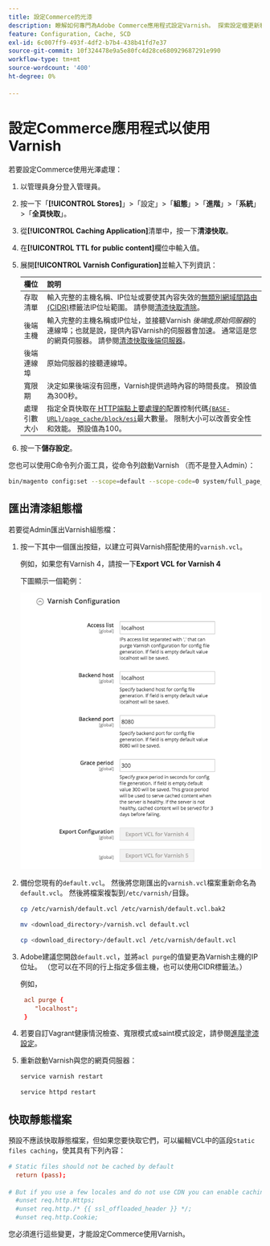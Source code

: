 ```yaml
---
title: 設定Commerce的光漆
description: 瞭解如何專門為Adobe Commerce應用程式設定Varnish。 探索設定檔更新和管理技術。
feature: Configuration, Cache, SCD
exl-id: 6c007ff9-493f-4df2-b7b4-438b41fd7e37
source-git-commit: 10f324478e9a5e80fc4d28ce680929687291e990
workflow-type: tm+mt
source-wordcount: '400'
ht-degree: 0%

---
```


# 設定Commerce應用程式以使用Varnish

若要設定Commerce使用光澤處理：

1. 以管理員身分登入管理員。
1. 按一下「**[!UICONTROL Stores]**」>「設定」>「**組態**」>「**進階**」>「**系統**」>「**全頁快取**」。
1. 從&#x200B;**[!UICONTROL Caching Application]**&#x200B;清單中，按一下&#x200B;**清漆快取**。
1. 在&#x200B;**[!UICONTROL TTL for public content]**&#x200B;欄位中輸入值。
1. 展開&#x200B;**[!UICONTROL Varnish Configuration]**&#x200B;並輸入下列資訊：

   | 欄位 | 說明 |
   | ----- | ----------- |
   | 存取清單 | 輸入完整的主機名稱、IP位址或要使其內容失效的[無類別網域間路由(CIDR)](https://www.digitalocean.com/community/tutorials/understanding-ip-addresses-subnets-and-cidr-notation-for-networking)標籤法IP位址範圍。 請參閱[清漆快取清除](https://varnish-cache.org/docs/3.0/tutorial/purging.html)。 |
   | 後端主機 | 輸入完整的主機名稱或IP位址，並接聽Varnish _後端_&#x200B;或&#x200B;_原始伺服器_&#x200B;的連線埠；也就是說，提供內容Varnish的伺服器會加速。 通常這是您的網頁伺服器。 請參閱[清漆快取後端伺服器](https://www.varnish-cache.org/docs/trunk/users-guide/vcl-backends.html)。 |
   | 後端連線埠 | 原始伺服器的接聽連線埠。 |
   | 寬限期 | 決定如果後端沒有回應，Varnish提供過時內容的時間長度。 預設值為300秒。 |
   | 處理引數大小 | 指定全頁快取在[ HTTP端點上要處理的](https://developer.adobe.com/commerce/frontend-core/guide/layouts/#layout-handles)配置控制代碼[`{BASE-URL}/page_cache/block/esi`](use-varnish-esi.md)最大數量。 限制大小可以改善安全性和效能。 預設值為100。 |

1. 按一下&#x200B;**儲存設定**。

您也可以使用C命令列介面工具，從命令列啟動Varnish （而不是登入Admin）：

```bash
bin/magento config:set --scope=default --scope-code=0 system/full_page_cache/caching_application 2
```

## 匯出清漆組態檔

若要從Admin匯出Varnish組態檔：

1. 按一下其中一個匯出按鈕，以建立可與Varnish搭配使用的`varnish.vcl`。

   例如，如果您有Varnish 4，請按一下&#x200B;**Export VCL for Varnish 4**

   下圖顯示一個範例：

   ![設定Commerce以在Admin中使用Varnish](../../assets/configuration/varnish-admin-22.png)

1. 備份您現有的`default.vcl`。 然後將您剛匯出的`varnish.vcl`檔案重新命名為`default.vcl`。 然後將檔案複製到`/etc/varnish/`目錄。

   ```bash
   cp /etc/varnish/default.vcl /etc/varnish/default.vcl.bak2
   ```

   ```bash
   mv <download_directory>/varnish.vcl default.vcl
   ```

   ```bash
   cp <download_directory>/default.vcl /etc/varnish/default.vcl
   ```

1. Adobe建議您開啟`default.vcl`，並將`acl purge`的值變更為Varnish主機的IP位址。 （您可以在不同的行上指定多個主機，也可以使用CIDR標籤法。）

   例如，

   ```conf
    acl purge {
       "localhost";
    }
   ```

1. 若要自訂Vagrant健康情況檢查、寬限模式或saint模式設定，請參閱[進階塗漆設定](config-varnish-advanced.md)。

1. 重新啟動Varnish與您的網頁伺服器：

   ```bash
   service varnish restart
   ```

   ```bash
   service httpd restart
   ```

## 快取靜態檔案

預設不應該快取靜態檔案，但如果您要快取它們，可以編輯VCL中的區段`Static files caching`，使其具有下列內容：

```conf
# Static files should not be cached by default
  return (pass);

# But if you use a few locales and do not use CDN you can enable caching static files by commenting previous line (#return (pass);) and uncommenting next 3 lines
  #unset req.http.Https;
  #unset req.http./* {{ ssl_offloaded_header }} */;
  #unset req.http.Cookie;
```

您必須進行這些變更，才能設定Commerce使用Varnish。
